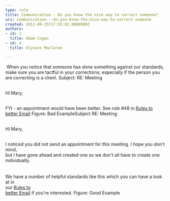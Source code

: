 ```yaml
---
type: rule
title: Communication - Do you know the nice way to correct someone?
uri: communication---do-you-know-the-nice-way-to-correct-someone
created: 2012-09-25T17:55:02.0000000Z
authors:
- id: 1
  title: Adam Cogan
- id: 4
  title: Ulysses Maclaren

---
```


 
​                     When you notice that someone has done something against our standards, make sure                     you are tactful in your corrections; especially if the person you are correcting                     is a client.
 Subject: RE: Meeting

<br>                        Hi Mary,

<br>                        FYI - an appointment would have been better. See rule #48 in [Rules to better Email](/appointments-do-you-send-outlook-calendar-appointments-when-appropriate)                         Figure: Bad ExampleSubject RE: Meeting

<br>                        Hi Mary,

<br>                        I noticed you did not send an appointment for this meeting. I hope you don't mind,<br>                        but I have gone ahead and created one so we don't all have to create one individually.<br>                        
<br>                        We have a number of helpful standards like this which you can have a look at in<br>                        our [Rules to<br>                            better Email](/appointments-do-you-send-outlook-calendar-appointments-when-appropriate) if you're interested.                         Figure: Good Example
